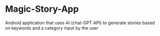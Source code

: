 # Magic-Story-App
Android application that uses AI (chat-GPT API) to generate stories based on keywords and a category input by the user

